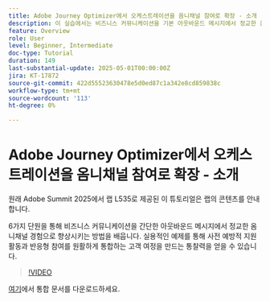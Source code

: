```yaml
---
title: Adobe Journey Optimizer에서 오케스트레이션을 옴니채널 참여로 확장 - 소개
description: 이 실습에서는 비즈니스 커뮤니케이션을 기본 아웃바운드 메시지에서 정교한 옴니채널 경험으로 변환하는 방법에 대해 알아봅니다. 실용적인 예제를 통해 사전 예방적 지원 활동과 반응형 참여를 결합한 고객 여정을 만들 수 있습니다.
feature: Overview
role: User
level: Beginner, Intermediate
doc-type: Tutorial
duration: 149
last-substantial-update: 2025-05-01T00:00:00Z
jira: KT-17872
source-git-commit: 422d55523630478e5d0ed87c1a342e8cd859838c
workflow-type: tm+mt
source-wordcount: '113'
ht-degree: 0%

---
```



# Adobe Journey Optimizer에서 오케스트레이션을 옴니채널 참여로 확장 - 소개

원래 Adobe Summit 2025에서 랩 L535로 제공된 이 튜토리얼은 랩의 콘텐츠를 안내합니다.

6가지 단원을 통해 비즈니스 커뮤니케이션을 간단한 아웃바운드 메시지에서 정교한 옴니채널 경험으로 향상시키는 방법을 배웁니다. 실용적인 예제를 통해 사전 예방적 지원 활동과 반응형 참여를 원활하게 통합하는 고객 여정을 만드는 통찰력을 얻을 수 있습니다.

>[!VIDEO](https://video.tv.adobe.com/v/3457828/?learn=on&enablevpops)

[여기](/help/summit-lab-2025/assets/summit-lab-manual-l535-final-v4.pdf)에서 통합 문서를 다운로드하세요.
